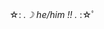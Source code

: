 ☆: *.☽  he/him !! .* :☆ﾟ 

<!---
oliverstarss/oliverstarss is a ✨ special ✨ repository because its `README.md` (this file) appears on your GitHub profile.
You can click the Preview link to take a look at your changes.
--->

